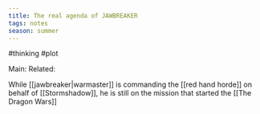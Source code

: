 ```yaml
---
title: The real agenda of JAWBREAKER
tags: notes
season: summer
---
```


#thinking #plot

Main: 
Related: 

While [[jawbreaker|warmaster]] is commanding the [[red hand horde]] on behalf of [[Stormshadow]], he is still on the mission that started the [[The Dragon Wars]]
